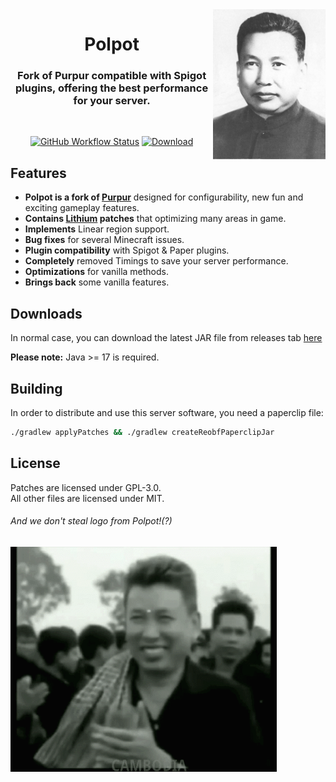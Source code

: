 <img src="pol.JPG" height="240" alt="Polpot Face" align="right">

<div align="center">
  <h1>Polpot</h1>
  <h3>Fork of Purpur compatible with Spigot plugins, offering the best performance for your server.</h3>
  <br>

[![GitHub Workflow Status](https://img.shields.io/github/actions/workflow/status/HaHaWTH/Polpot/build.yml?logo=GoogleAnalytics&logoColor=ffffff&style=for-the-badge)](https://github.com/HaHaWTH/Polpot/actions)
[![Download](https://img.shields.io/github/downloads/HaHaWTH/Polpot/total?&style=for-the-badge&logoColor=ffffff)](https://github.com/HaHaWTH/Polpot/releases/latest)
</div>

## Features

- **Polpot is a fork of [Purpur](https://github.com/PurpurMC/Purpur)** designed for configurability, new fun and exciting gameplay features.
- **Contains [Lithium](https://github.com/CaffeineMC/lithium-fabric) patches** that optimizing many areas in game.
- **Implements** Linear region support.
- **Bug fixes** for several Minecraft issues.
- **Plugin compatibility** with Spigot & Paper plugins.
- **Completely** removed Timings to save your server performance.
- **Optimizations** for vanilla methods.
- **Brings back** some vanilla features.

## Downloads

In normal case, you can download the latest JAR file from releases tab [here](https://github.com/HaHaWTH/Polpot/releases)

**Please note:** Java >= 17 is required.

## Building
In order to distribute and use this server software, you need a paperclip file:

```bash
./gradlew applyPatches && ./gradlew createReobfPaperclipJar
```

## License
Patches are licensed under GPL-3.0.  
All other files are licensed under MIT.

###### And we don't steal logo from Polpot!(?)
<img src="polpot.GIF" height="360" alt="Polpot" align="center">
